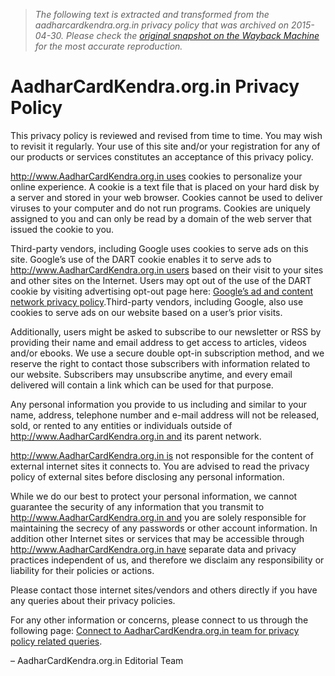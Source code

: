 > *The following text is extracted and transformed from the aadharcardkendra.org.in privacy policy that was archived on 2015-04-30. Please check the [original snapshot on the Wayback Machine](https://web.archive.org/web/20150430053120id_/http%3A//www.aadharcardkendra.org.in/privacy-policy) for the most accurate reproduction.*

# AadharCardKendra.org.in Privacy Policy

This privacy policy is reviewed and revised from time to time. You may wish to revisit it regularly. Your use of this site and/or your registration for any of our products or services constitutes an acceptance of this privacy policy.

http://www.AadharCardKendra.org.in uses cookies to personalize your online experience. A cookie is a text file that is placed on your hard disk by a server and stored in your web browser. Cookies cannot be used to deliver viruses to your computer and do not run programs. Cookies are uniquely assigned to you and can only be read by a domain of the web server that issued the cookie to you.

Third-party vendors, including Google uses cookies to serve ads on this site. Google’s use of the DART cookie enables it to serve ads to http://www.AadharCardKendra.org.in users based on their visit to your sites and other sites on the Internet. Users may opt out of the use of the DART cookie by visiting advertising opt-out page here: [Google’s ad and content network privacy policy](http://www.google.com/privacy_ads.html).Third-party vendors, including Google, also use cookies to serve ads on our website based on a user’s prior visits.

Additionally, users might be asked to subscribe to our newsletter or RSS by providing their name and email address to get access to articles, videos and/or ebooks. We use a secure double opt-in subscription method, and we reserve the right to contact those subscribers with information related to our website. Subscribers may unsubscribe anytime, and every email delivered will contain a link which can be used for that purpose.

Any personal information you provide to us including and similar to your name, address, telephone number and e-mail address will not be released, sold, or rented to any entities or individuals outside of http://www.AadharCardKendra.org.in and its parent network.

http://www.AadharCardKendra.org.in is not responsible for the content of external internet sites it connects to. You are advised to read the privacy policy of external sites before disclosing any personal information.

While we do our best to protect your personal information, we cannot guarantee the security of any information that you transmit to http://www.AadharCardKendra.org.in and you are solely responsible for maintaining the secrecy of any passwords or other account information. In addition other Internet sites or services that may be accessible through http://www.AadharCardKendra.org.in have separate data and privacy practices independent of us, and therefore we disclaim any responsibility or liability for their policies or actions.

Please contact those internet sites/vendors and others directly if you have any queries about their privacy policies.

For any other information or concerns, please connect to us through the following page: [Connect to AadharCardKendra.org.in team for privacy policy related queries](http://www.aadharcardkendra.org.in/contact).

– AadharCardKendra.org.in Editorial Team
